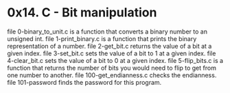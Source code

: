 # 0x14. C - Bit manipulation

file 0-binary_to_unit.c is a function that converts a binary number to an unsigned int.
file 1-print_binary.c is a function that prints the binary representation of a number.
file 2-get_bit.c returns the value of a bit at a given index.
file 3-set_bit.c sets the value of a bit to 1 at a given index.
file 4-clear_bit.c sets the value of a bit to 0 at a given index.
file 5-flip_bits.c is a function that returns the number of bits you would need to flip to get from one number to another.
file 100-get_endianness.c checks the endianness.
file 101-password finds the password for this program.
